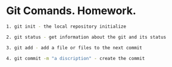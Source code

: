 # Git Comands. Homework.
```sh
1. git init - the local repository initialize
```
```sh
2. git status - get information about the git and its status
```
```sh
3. git add - add a file or files to the next commit
```
```sh
4. git commit -m "a discription" - create the commit
```
